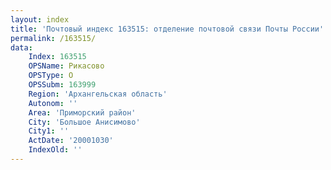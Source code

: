 ```yaml
---
layout: index
title: 'Почтовый индекс 163515: отделение почтовой связи Почты России'
permalink: /163515/
data:
    Index: 163515
    OPSName: Рикасово
    OPSType: О
    OPSSubm: 163999
    Region: 'Архангельская область'
    Autonom: ''
    Area: 'Приморский район'
    City: 'Большое Анисимово'
    City1: ''
    ActDate: '20001030'
    IndexOld: ''
---
```

